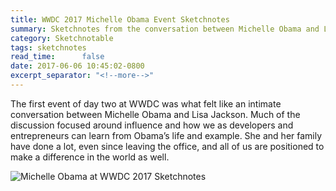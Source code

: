 ```yaml
---
title: WWDC 2017 Michelle Obama Event Sketchnotes
summary: Sketchnotes from the conversation between Michelle Obama and Lisa Jackson
category: Sketchnotable
tags: sketchnotes
read_time:      false
date: 2017-06-06 10:45:02-0800
excerpt_separator: "<!--more-->"
---
```


The first event of day two at WWDC was what felt like an intimate conversation between Michelle Obama and Lisa Jackson. Much of the discussion focused around influence and how we as developers and entrepreneurs can learn from Obama’s life and example. She and her family have done a lot, even since leaving the office, and all of us are positioned to make a difference in the world as well.

![Michelle Obama at WWDC 2017 Sketchnotes](/images/sketchnotes/wwdc-2017/wwdc-2017-michelle-obama-sketchnotes.jpg)

<!--more-->
